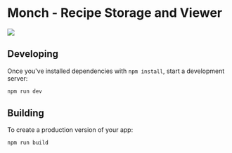 # Monch - Recipe Storage and Viewer
<img src="https://github.com/MaxJW/Monch/blob/main/screenshot.png?raw=true">


## Developing

Once you've installed dependencies with `npm install`, start a development server:

```bash
npm run dev
```

## Building

To create a production version of your app:

```bash
npm run build
```
